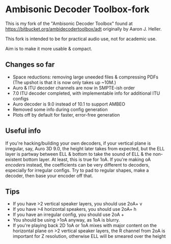 Ambisonic Decoder Toolbox-fork
=========================

This is my fork of the "Ambisonic Decoder Toolbox" found at https://bitbucket.org/ambidecodertoolbox/adt originally by Aaron J. Heller.

This fork is intended to be for practical audio use, not for academic use.

Aim is to make it more usable & compact.

Changes so far
----
* Space reductions: removing large uneeded files & compressing PDFs (The upshot is that it is now only takes up ~10M.)
* Auro & ITU decoder channels are now in SMPTE-ish order
* 7.0 ITU decoder completed, with implementable info for additional ITU configs
* Auro decoder is 9.0 instead of 10.1 to support AMBEO
* Removed some info during config generation
* Plots off by default for faster, error-free generation

Useful info
----
If you're hacking/building your own decoders, if your vertical plane is irregular, say, Auro 3D 9.0, the height later takes from expected, but the ELL layer is partway between ELL & bottom to take the sound of ELL & the non-existent bottom layer. At least, this is true for 1oA. If you're making oA *encoders* instead, the coefficients can be very different to decoders, especially for irregular configs. Try to pad to regular shapes, make a decoder, then base your encoder off that.

Tips
----
* If you have >2 vertical speaker layers, you should use 2oA+ v
* If you have >4 horizontal speakers, you should use 2oA+ h
* If you have an irregular config, you should use 2oA +
* You should be using >1oA anyway, as 1oA is blurry.
* If you're playing back 2D 1oA or 1oA mixes with major content on the horizontal plane on >2 vertical speaker layers, the R channel from 2oA is important for Z resolution, otherwise ELL will be smeared over the height
